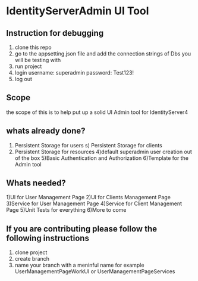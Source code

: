 # IdentityServerAdmin UI Tool

## Instruction for debugging
1) clone this repo
2) go to the appsetting.json file and add the connection strings of Dbs you will be testing with
3) run project
4) login username: superadmin password: Test123!
5) log out


## Scope
the scope of this is to help put up a solid UI Admin tool for IdentityServer4

## whats already done?
1) Persistent Storage for users
s) Persistent Storage for clients
3) Persistent Storage for resources
4)default superadmin user creation out of the box 
5)Basic Authentication and Authorization 
6)Template for the Admin tool

## Whats needed?
 1)UI for User Management Page
 2)UI for Clients Management Page
 3)Service for User Management Page
 4)Service for Client Management Page
 5)Unit Tests for everything
 6)More to come

## If you are contributing please follow the following instructions
1) clone project
2) create branch
3) name your branch with a meninful name for example UserManagementPageWorkUI or UserManagementPageServices
